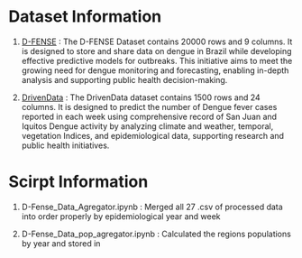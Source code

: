 # Dataset Information

1. [D-FENSE](https://github.com/americocunhajr/D-FENSE) : The D-FENSE Dataset contains 20000 rows and 9 columns. It is designed to store and share data on dengue in Brazil while developing effective predictive models for outbreaks. This initiative aims to meet the growing need for dengue monitoring and forecasting, enabling in-depth analysis and supporting public health decision-making.

2. [DrivenData](https://www.drivendata.org/competitions/44/dengai-predicting-disease-spread/data/) : The DrivenData dataset contains 1500 rows and 24 columns. It is designed to predict the number of Dengue fever cases reported in each week using comprehensive record of San Juan and Iquitos Dengue activity by analyzing climate and weather, temporal, vegetation Indices, and epidemiological data, supporting research and public health initiatives.

# Scirpt Information 

1. D-Fense_Data_Agregator.ipynb : Merged all 27 .csv of processed data into order properly by epidemiological year and week

2. D-Fense_Data_pop_agregator.ipynb : Calculated the regions populations by year and stored in 